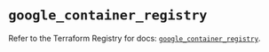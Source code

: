 # `google_container_registry`

Refer to the Terraform Registry for docs: [`google_container_registry`](https://registry.terraform.io/providers/hashicorp/google-beta/6.49.1/docs/resources/google_container_registry).
